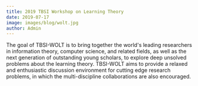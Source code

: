 ```yaml
---
title: 2019 TBSI Workshop on Learning Theory
date: 2019-07-17
image: images/blog/wolt.jpg
author: Admin
---
```

       
The goal of TBSI-WOLT is to bring together the world's leading researchers in information theory, computer science, and related fields, as well as the next generation of outstanding young scholars, to explore deep unsolved problems about the learning theory. TBSI-WOLT aims to provide a relaxed and enthusiastic discussion environment for cutting edge research problems, in which the multi-discipline collaborations are also encouraged.

